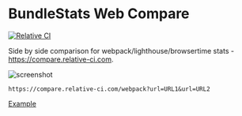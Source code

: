 # BundleStats Web Compare

[![Relative CI](https://img.shields.io/badge/RelativeCI-enabled-brightgreen.svg)](https://app.relative-ci.com/projects/og7ULMMCOgGWXBxRJocI)

Side by side comparison for webpack/lighthouse/browsertime stats - https://compare.relative-ci.com.

![screenshot](https://www.dropbox.com/s/1womnjyay3hi4ly/compare-screenshot.jpg?raw=1)

```
https://compare.relative-ci.com/webpack?url=URL1&url=URL2
```

[Example](https://compare.relative-ci.com/webpack?url=https://gist.githubusercontent.com/vio/9cb2599efaf3dbf35f57d807aab455f0/raw/6b51be51c06dae2480c596c0252fbc04337af77c/react-hn.webpack.stats.1.json&url=https://gist.githubusercontent.com/vio/289e45ca0f329c58bfea9331a5606d91/raw/590d51bb5afffd3f4d898bc2459ab115fa638adb/react-hn.webpack.stats.0.json)
